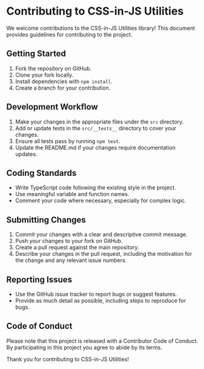 # Contributing to CSS-in-JS Utilities

We welcome contributions to the CSS-in-JS Utilities library! This document provides guidelines for contributing to the project.

## Getting Started

1. Fork the repository on GitHub.
2. Clone your fork locally.
3. Install dependencies with `npm install`.
4. Create a branch for your contribution.

## Development Workflow

1. Make your changes in the appropriate files under the `src` directory.
2. Add or update tests in the `src/__tests__` directory to cover your changes.
3. Ensure all tests pass by running `npm test`.
4. Update the README.md if your changes require documentation updates.

## Coding Standards

- Write TypeScript code following the existing style in the project.
- Use meaningful variable and function names.
- Comment your code where necessary, especially for complex logic.

## Submitting Changes

1. Commit your changes with a clear and descriptive commit message.
2. Push your changes to your fork on GitHub.
3. Create a pull request against the main repository.
4. Describe your changes in the pull request, including the motivation for the change and any relevant issue numbers.

## Reporting Issues

- Use the GitHub issue tracker to report bugs or suggest features.
- Provide as much detail as possible, including steps to reproduce for bugs.

## Code of Conduct

Please note that this project is released with a Contributor Code of Conduct. By participating in this project you agree to abide by its terms.

Thank you for contributing to CSS-in-JS Utilities!
